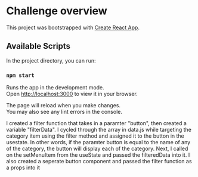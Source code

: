 # Challenge overview

This project was bootstrapped with [Create React App](https://github.com/facebook/create-react-app).

## Available Scripts

In the project directory, you can run:

### `npm start`

Runs the app in the development mode.\
Open [http://localhost:3000](http://localhost:3000) to view it in your browser.

The page will reload when you make changes.\
You may also see any lint errors in the console.



I created a filter function that takes in a paramter "button", then created a variable "filterData". I cycled through the array in data.js while targeting the category item using the filter method and assigned it to the button in the usestate. In other words, if the paramter button is equal to the name of any of the category, the button will display each of the category. Next, I called on the setMenuItem from the useState and passed the filteredData into it.
I also created a seperate button component and passed the filter function as a props into it 



